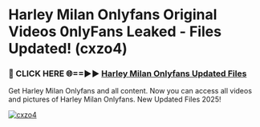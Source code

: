 # Harley Milan Onlyfans Original Videos 0nlyFans Leaked - Files Updated! (cxzo4)

<h3>🔴 CLICK HERE 🌐==►► <a href="https://tinyurl.com/ehrbuxhb" rel="nofollow">Harley Milan Onlyfans Updated Files</a></h3>

Get Harley Milan Onlyfans and all content. Now you can access all videos and pictures of Harley Milan Onlyfans. New Updated Files 2025!

[![cxzo4](https://i.imgur.com/lVYEuWS.gif)](https://tinyurl.com/ehrbuxhb)
